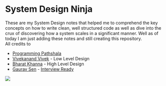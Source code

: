 # System Design Ninja
These are my System Design notes that helped me to comprehend the key concepts on how to write clean, well structured code as well as dive into the crux of discovering how a system scales in a significant manner. Well as of today I am just adding these notes and still creating this repository. <br>
All credits to <br>
 - [Programming Pathshala](https://renaissance.programmingpathshala.com/crack-coding-interviews)<br>
 - [Vivekanand Vivek](https://in.linkedin.com/in/vivekanand-vivek-7a4ab388) - Low Level Design <br>
 - [Bharat Khanna](https://www.linkedin.com/in/bharat-khanna-717b4817b/) - High Level Design <br>
 - [Gaurav Sen](https://www.linkedin.com/in/gkcs) - [Interview Ready](https://interviewready.io/) <br>

<img src="https://img.icons8.com/color/48/000000/linkedin-circled--v5.png"/>

